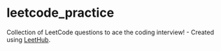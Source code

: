 # leetcode_practice
Collection of LeetCode questions to ace the coding interview! - Created using [LeetHub](https://github.com/QasimWani/LeetHub).
